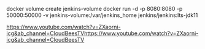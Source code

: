 docker volume create jenkins-volume
docker run -d -p 8080:8080 -p 50000:50000 -v jenkins-volume:/var/jenkins_home jenkins/jenkins:lts-jdk11

https://www.youtube.com/watch?v=ZXaorni-icg&ab_channel=CloudBeesTVhttps://www.youtube.com/watch?v=ZXaorni-icg&ab_channel=CloudBeesTV

